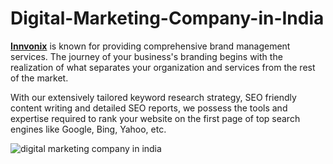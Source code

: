 # Digital-Marketing-Company-in-India

<a href="https://www.innvonix.com/"><b>Innvonix</b></a> is known for providing comprehensive brand management services. The journey of your business's branding begins with the realization of what separates your organization and services from the rest of the market.

With our extensively tailored keyword research strategy, SEO friendly content writing and detailed SEO reports, we possess the tools and expertise required to rank your website on the first page of top search engines like Google, Bing, Yahoo, etc.

<img src="https://cdn.dribbble.com/users/4232342/screenshots/7774616/media/086bfe7b3fa72f2773335c4d024790bd.png" alt="digital marketing company in india">
